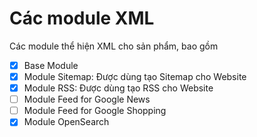 # Các module XML

Các module thể hiện XML cho sản phẩm, bao gồm

- [x] Base Module
- [x] Module Sitemap: Được dùng tạo Sitemap cho Website
- [x] Module RSS: Được dùng tạo RSS cho Website
- [ ] Module Feed for Google News
- [ ] Module Feed for Google Shopping
- [x] Module OpenSearch
